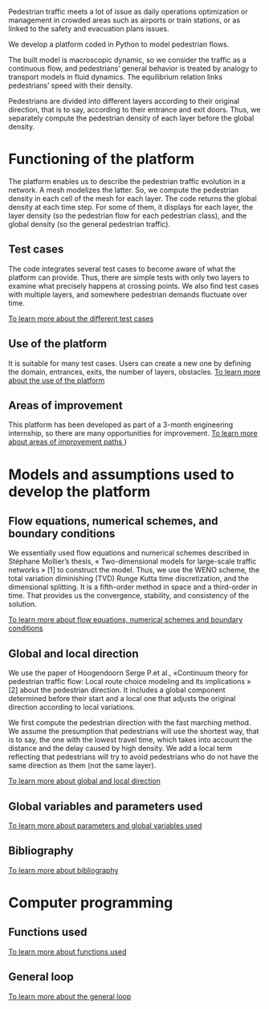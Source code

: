 Pedestrian traffic meets a lot of issue as daily operations optimization or management in crowded areas such as airports or train stations, or as linked to the safety and evacuation plans issues. 

We develop a platform coded in Python to model pedestrian flows. 

The built model is macroscopic dynamic, so we consider the traffic as a continuous flow, and pedestrians’ general behavior is treated by analogy to transport models in fluid dynamics. The equilibrium relation links pedestrians’ speed with their density. 

Pedestrians are divided into different layers according to their original direction, that is to say, according to their entrance and exit doors. Thus, we separately compute the pedestrian density of each layer before the global density.


# Functioning of the platform
The platform enables us to describe the pedestrian traffic evolution in a network. A mesh modelizes the latter. So, we compute the pedestrian density in each cell of the mesh for each layer. The code returns the global density at each time step. For some of them, it displays for each layer, the layer density (so the pedestrian flow for each pedestrian class), and the global density (so the general pedestrian traffic).

## Test cases
The code integrates several test cases to become aware of what the platform can provide. Thus, there are simple tests with only two layers to examine what precisely happens at crossing points. We also find test cases with multiple layers, and somewhere pedestrian demands fluctuate over time.

<a href="https://github.com/Ifsttar/PedSim/blob/master/docs/Test%20cases.rst"> To learn more about the different test cases <a/>

## Use of the platform
It is suitable for many test cases. Users can create a new one by defining the domain, entrances, exits, the number of layers, obstacles. 
<a href="https://github.com/Ifsttar/PedSim/blob/master/docs/Use%20of%20the%20platform.rst"> To learn more about the use of the platform <a/>
  
## Areas of improvement
This platform has been developed as part of a 3-month engineering internship, so there are many opportunities for improvement. 
<a href="https://github.com/Ifsttar/PedSim/blob/master/docs/Areas%20of%20improvement.rst"> To learn more about areas of improvement paths <a/>)


# Models and assumptions used to develop the platform
## Flow equations, numerical schemes, and boundary conditions

We essentially used flow equations and numerical schemes described in Stéphane Mollier’s thesis, « Two-dimensional models for large-scale traffic networks » [1] to construct the model. Thus, we use the WENO scheme, the total variation diminishing (TVD) Runge Kutta time discretization, and the dimensional splitting. It is a fifth-order method in space and a third-order in time. That provides us the convergence, stability, and consistency of the solution. 

<a href="https://github.com/Ifsttar/PedSim/blob/master/docs/Flow%20equations%20and%20numerical%20scheme.rst"> To learn more about flow equations, numerical schemes and boundary conditions<a/>

## Global and local direction 
We use the paper of Hoogendoorn Serge P.et al., «Continuum theory for pedestrian traffic flow: Local route choice modeling and its implications » [2] about the pedestrian direction. It includes a global component determined before their start and a local one that adjusts the original direction according to local variations. 

We first compute the pedestrian direction with the fast marching method. We assume the presumption that pedestrians will use the shortest way, that is to say, the one with the lowest travel time, which takes into account the distance and the delay caused by high density. We add a local term reflecting that pedestrians will try to avoid pedestrians who do not have the same direction as them (not the same layer).

<a href="https://github.com/Ifsttar/PedSim/blob/master/docs/Global%20and%20local%20direction.rst"> To learn more about global and local direction<a/>


## Global variables and parameters used
<a href="https://github.com/Ifsttar/PedSim/blob/master/docs/Global%20variables%20and%20parameters%20used.rst"> To learn more about parameters and global variables used<a/>
  
## Bibliography 
<a href="https://github.com/Ifsttar/PedSim/blob/master/docs/Bibliography.rst"> To learn more about bibliography<a/>


# Computer programming

## Functions used
<a href="https://github.com/Ifsttar/PedSim/blob/master/docs/Functions.rst"> To learn more about functions used <a/>
  
## General loop
<a href="https://github.com/Ifsttar/PedSim/blob/master/docs/General%20loop.rst"> To learn more about the general loop <a/>
  

